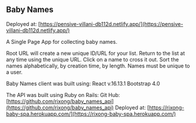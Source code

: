 ## Baby Names

Deployed at: [https://pensive-villani-db112d.netlify.app/](https://pensive-villani-db112d.netlify.app/)

A Single Page App for collecting baby names.

Root URL will create a new unique ID/URL for your list.
Return to the list at any time using the unique URL.
Click on a name to cross it out.
Sort the names alphabetically, by creation time, by length.
Names must be unique to a user.

Baby Names client was built using:
React v.16.13.1
Bootstrap 4.0

The API was built using Ruby on Rails:
Git Hub: [https://github.com/rixong/baby_names_api](https://github.com/rixong/baby_names_api)
Deployed at: [https://rixong-baby-spa.herokuapp.com/](https://rixong-baby-spa.herokuapp.com/)